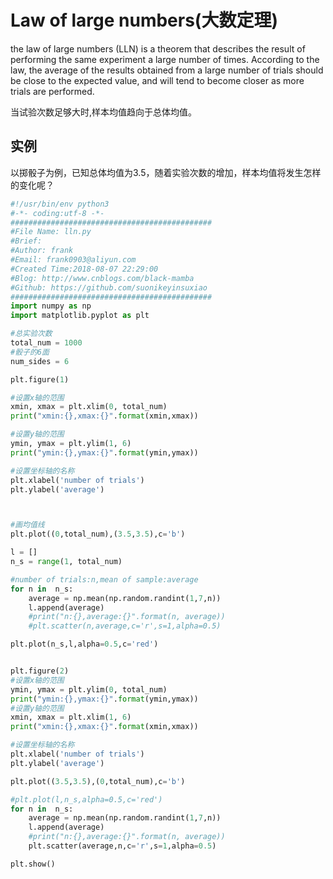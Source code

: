 # Law of large numbers(大数定理)

the law of large numbers (LLN) is a theorem that describes the result of performing the same experiment a large number of times. According to the law, the average of the results obtained from a large number of trials should be close to the expected value, and will tend to become closer as more trials are performed.

当试验次数足够大时,样本均值趋向于总体均值。



## 实例

以掷骰子为例，已知总体均值为3.5，随着实验次数的增加，样本均值将发生怎样的变化呢？

```python
#!/usr/bin/env python3                          
#-*- coding:utf-8 -*-
#############################################
#File Name: lln.py
#Brief:
#Author: frank
#Email: frank0903@aliyun.com
#Created Time:2018-08-07 22:29:00
#Blog: http://www.cnblogs.com/black-mamba
#Github: https://github.com/suonikeyinsuxiao
#############################################
import numpy as np
import matplotlib.pyplot as plt

#总实验次数
total_num = 1000
#骰子的6面
num_sides = 6

plt.figure(1)

#设置x轴的范围
xmin, xmax = plt.xlim(0, total_num)
print("xmin:{},xmax:{}".format(xmin,xmax))

#设置y轴的范围
ymin, ymax = plt.ylim(1, 6)
print("ymin:{},ymax:{}".format(ymin,ymax))

#设置坐标轴的名称
plt.xlabel('number of trials')
plt.ylabel('average')



#画均值线
plt.plot((0,total_num),(3.5,3.5),c='b')

l = []
n_s = range(1, total_num)

#number of trials:n,mean of sample:average
for n in  n_s:
    average = np.mean(np.random.randint(1,7,n))
    l.append(average)
    #print("n:{},average:{}".format(n, average))
    #plt.scatter(n,average,c='r',s=1,alpha=0.5) 

plt.plot(n_s,l,alpha=0.5,c='red')


plt.figure(2)
#设置x轴的范围
ymin, ymax = plt.ylim(0, total_num)
print("ymin:{},ymax:{}".format(ymin,ymax))
#设置y轴的范围
xmin, xmax = plt.xlim(1, 6)
print("xmin:{},xmax:{}".format(xmin,xmax))

#设置坐标轴的名称
plt.xlabel('number of trials')
plt.ylabel('average')

plt.plot((3.5,3.5),(0,total_num),c='b')

#plt.plot(l,n_s,alpha=0.5,c='red')
for n in  n_s:
    average = np.mean(np.random.randint(1,7,n))
    l.append(average)
    #print("n:{},average:{}".format(n, average))
    plt.scatter(average,n,c='r',s=1,alpha=0.5) 

plt.show()                                      

```




